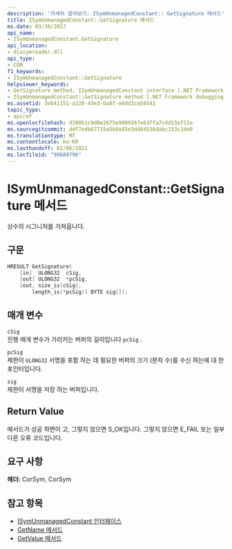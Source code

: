 ```yaml
---
description: '자세히 알아보기: ISymUnmanagedConstant:: GetSignature 메서드'
title: ISymUnmanagedConstant::GetSignature 메서드
ms.date: 03/30/2017
api_name:
- ISymUnmanagedConstant.GetSignature
api_location:
- diasymreader.dll
api_type:
- COM
f1_keywords:
- ISymUnmanagedConstant::GetSignature
helpviewer_keywords:
- GetSignature method, ISymUnmanagedConstant interface [.NET Framework debugging]
- ISymUnmanagedConstant::GetSignature method [.NET Framework debugging]
ms.assetid: 3eb41151-a228-43e3-ba8f-e6dd3ceb8542
topic_type:
- apiref
ms.openlocfilehash: d28051c9d0e2675e980926fe63ffa7c4d13ef13a
ms.sourcegitcommit: ddf7edb67715a5b9a45e3dd44536dabc153c1de0
ms.translationtype: MT
ms.contentlocale: ko-KR
ms.lasthandoff: 02/06/2021
ms.locfileid: "99689796"
---
```

# <a name="isymunmanagedconstantgetsignature-method"></a>ISymUnmanagedConstant::GetSignature 메서드

상수의 시그니처를 가져옵니다.  
  
## <a name="syntax"></a>구문  
  
```cpp  
HRESULT GetSignature(  
    [in]  ULONG32  cSig,  
    [out] ULONG32  *pcSig,  
    [out, size_is(cSig),  
        length_is(*pcSig)] BYTE sig[]);  
```  
  
## <a name="parameters"></a>매개 변수  

 `cSig`  
 진행 매개 변수가 가리키는 버퍼의 길이입니다 `pcSig` .  
  
 `pcSig`  
 제한이 `ULONG32` 서명을 포함 하는 데 필요한 버퍼의 크기 (문자 수)를 수신 하는에 대 한 포인터입니다.  
  
 `sig`  
 제한이 서명을 저장 하는 버퍼입니다.  
  
## <a name="return-value"></a>Return Value  

 메서드가 성공 하면이 고, 그렇지 않으면 S_OK입니다. 그렇지 않으면 E_FAIL 또는 일부 다른 오류 코드입니다.  
  
## <a name="requirements"></a>요구 사항  

 **헤더:** CorSym, CorSym  
  
## <a name="see-also"></a>참고 항목

- [ISymUnmanagedConstant 인터페이스](isymunmanagedconstant-interface.md)
- [GetName 메서드](isymunmanagedconstant-getname-method.md)
- [GetValue 메서드](isymunmanagedconstant-getvalue-method.md)
